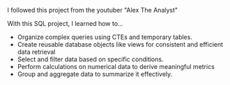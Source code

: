 I followed this project from the youtuber "Alex The Analyst"

With this SQL project, I learned how to... 
- Organize complex queries using CTEs and temporary tables.
- Create reusable database objects like views for consistent and efficient data retrieval
- Select and filter data based on specific conditions.
- Perform calculations on numerical data to derive meaningful metrics
- Group and aggregate data to summarize it effectively.
